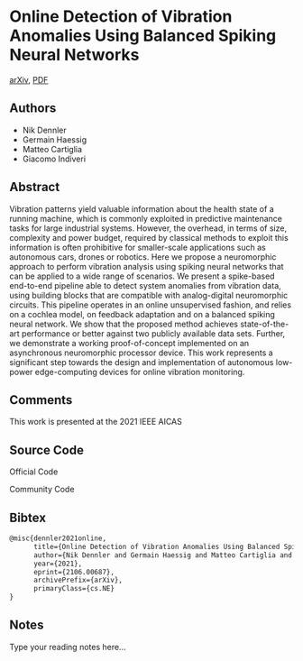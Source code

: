 
# Online Detection of Vibration Anomalies Using Balanced Spiking Neural Networks

[arXiv](https://arxiv.org/abs/2106.0687), [PDF](https://arxiv.org/pdf/2106.0687.pdf)

## Authors

- Nik Dennler
- Germain Haessig
- Matteo Cartiglia
- Giacomo Indiveri

## Abstract

Vibration patterns yield valuable information about the health state of a running machine, which is commonly exploited in predictive maintenance tasks for large industrial systems. However, the overhead, in terms of size, complexity and power budget, required by classical methods to exploit this information is often prohibitive for smaller-scale applications such as autonomous cars, drones or robotics. Here we propose a neuromorphic approach to perform vibration analysis using spiking neural networks that can be applied to a wide range of scenarios. We present a spike-based end-to-end pipeline able to detect system anomalies from vibration data, using building blocks that are compatible with analog-digital neuromorphic circuits. This pipeline operates in an online unsupervised fashion, and relies on a cochlea model, on feedback adaptation and on a balanced spiking neural network. We show that the proposed method achieves state-of-the-art performance or better against two publicly available data sets. Further, we demonstrate a working proof-of-concept implemented on an asynchronous neuromorphic processor device. This work represents a significant step towards the design and implementation of autonomous low-power edge-computing devices for online vibration monitoring.

## Comments

This work is presented at the 2021 IEEE AICAS

## Source Code

Official Code



Community Code



## Bibtex

```tex
@misc{dennler2021online,
      title={Online Detection of Vibration Anomalies Using Balanced Spiking Neural Networks}, 
      author={Nik Dennler and Germain Haessig and Matteo Cartiglia and Giacomo Indiveri},
      year={2021},
      eprint={2106.00687},
      archivePrefix={arXiv},
      primaryClass={cs.NE}
}
```

## Notes

Type your reading notes here...

